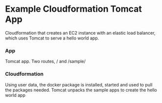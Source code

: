Example Cloudformation Tomcat App
==================


Cloudformation that creates an EC2 instance with an elastic load balancer, which uses Tomcat to serve a hello world app.

### App

Tomcat app.  Two routes, / and /sample/

### Cloudformation

Using user data, the docker package is installed, started and used to pull the packages needed.  Tomcat unpacks the sample apps to create the hello world app

